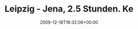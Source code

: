---
retweeted: false
source: <a href="http://www.swift-app.com/" rel="nofollow">Swift</a>
entities:
  hashtags:
  - text: a9
    indices:
    - '54'
    - '57'
  symbols: []
  user_mentions: []
  urls: []
display_text_range:
- '0'
- '57'
favorite_count: '0'
id_str: '6800936395'
truncated: false
retweet_count: '0'
id: '6800936395'
created_at: Fri Dec 18 16:32:06 +0000 2009
favorited: false
full_text: 'Leipzig - Jena, 2.5 Stunden. Kein schlechter Schnitt. #a9'
lang: de
tags:
- a9
- pesos:twitter
date: '2009-12-18T16:32:06+00:00'
src: https://twitter.com/bascht/status/6800936395
original_url: https://twitter.com/bascht/status/6800936395
type: twitter_tweet
text: 'Leipzig - Jena, 2.5 Stunden. Kein schlechter Schnitt. #a9'
title: Leipzig - Jena, 2.5 Stunden. Ke

---